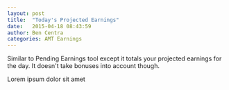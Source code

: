 ```yaml
---
layout: post
title:  "Today's Projected Earnings"
date:   2015-04-18 08:43:59
author: Ben Centra
categories: AMT Earnings
---
```


Similar to Pending Earnings tool except it totals your projected earnings for the day. It doesn't take bonuses into account though.

<!--more-->

Lorem ipsum dolor sit amet
